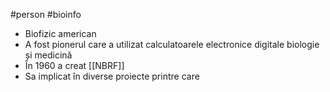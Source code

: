 #person #bioinfo 
- Biofizic american
- A fost pionerul care a utilizat calculatoarele electronice digitale biologie și medicină
- În 1960 a creat [[NBRF]]
- Sa implicat în diverse proiecte printre care
